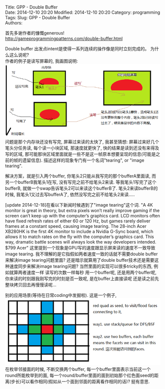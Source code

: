 Title: GPP - Double Buffer  
Date: 2014-12-10 20:20 
Modified: 2014-12-10 20:20 
Category: programming 
Tags: 
Slug: GPP - Double Buffer  
Authors: 

首先多谢作者的慷慨generous!                                           
http://gameprogrammingpatterns.com/double-buffer.html                
                                     
Double buffer 出发点intent是使得一系列连续的操作像是同时立刻完成的。 
为什么这么说呢?                                                   
作者的例子是读写屏幕的, 我画图说明:          
![Alt text](data/2014-12-10-before_double_buffer.png "output")     
问题是那个内存块还没有写完, 屏幕过来读的太快了, 我甚至猜想: 屏幕过来好几个笔头分任务读, 每个读一小块区域, 那速度就更快了, 快的结果是读到还没有来得及写的区域, 那可能那块区域里面就是一些不是这一帧原本想要呈现的信息(可能是之前的帧的遗留信息). 描述这样的现象专门有一个名词"tearing", or "image tearing".      
                                   
解决方案，就是引入两个buffer, 你笔头2只能从我写完的那个bufferA里面读, 而另一个bufferB我笔头1在写, 没有写完之前不给笔头2来读. 等我笔头1写完了这个bufferB, 就做一个swap告诉笔头2可以来读这个bufferB了.  笔头2来读bufferB的时候, 我笔头1又过去写bufferA了, 依然没写完之前不给笔头2来读.....          
             
[update 2014-12-18]在看以下新闻时候遇到了"image tearing"这个词. "A 4K monitor is great in theory, but extra pixels won’t really improve gaming if the screen can’t keep up with the computer’s graphics card. LCD monitors often have fixed refresh rates of either 60 or 120 Hz, but games rarely deliver frames at a constant speed, causing image tearing. The 28-inch Acer XB280HK is the first 4K monitor to include a Nvidia G-Sync board, which allows it to match rates on the fly with the computer’s graphics card. This way, dramatic battle scenes will always look the way developers intended. $799 Acer" 这里提到一个现象是GPU写的速度跟显示屏来读的速度不一致导致image tearing. 我不理解的是它指假如两者速度一致的话就不需要double buffer来解决image tearing问题里面? 还是暗示就算用了double buffer技术还是需要这种速度同步来解决image tearing问题? 当然里面的实现可以很多tricky的东西, 例如就算两者速度一样 读写的次数一样每秒 用一个buffer呢, 还是用两个buffer呢, 你来读的时刻跟我刚写完的时刻是否一致呢, 是在buffer上直接读呢 还是读之前先整块拷贝回去再慢慢读呢...          
                                                            
                               
别的应用场景(等待在日常coding中发掘啦). 这是一个例子,                   
![Alt text](data/2014-12-10-double_buffer_enumerateFaces.png "output")     
在枚举邻接面的时候, 不断交换两个buffer, 每一个buffer里面表示当前这一个round所能枚举到的面, 每一个round/buffer里面的面到初始那个红色面seed的距离(步长)可以看作相同(假如从一个面到邻面的距离看作相同的话)? 挺有意思.    
                      
                     
                                                 
 
